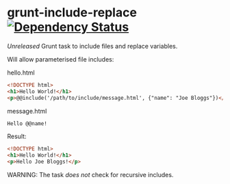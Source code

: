 grunt-include-replace [![Dependency Status](http://david-dm.org/alanshaw/grunt-include-replace.png)](http://david-dm.org/alanshaw/grunt-include-replace)
=====================

_Unreleased_ Grunt task to include files and replace variables.

Will allow parameterised file includes:
 
hello.html

```html
<!DOCTYPE html>
<h1>Hello World!</h1>
<p>@@include('/path/to/include/message.html', {"name": "Joe Bloggs"})</p>
```

message.html

```html
Hello @@name!
```

Result:

```html
<!DOCTYPE html>
<h1>Hello World!</h1>
<p>Hello Joe Bloggs!</p>
```

WARNING: The task _does not_ check for recursive includes.
